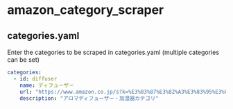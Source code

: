 # amazon_category_scraper

## categories.yaml

Enter the categories to be scraped in categories.yaml (multiple categories can be set)

```categories.yaml
categories:
  - id: diffuser
    name: ディフューザー
    url: "https://www.amazon.co.jp/s?k=%E3%83%87%E3%82%A3%E3%83%95%E3%83%A5%E3%83%BC%E3%82%B6%E3%83%BC&i=kitchen&rh=n%3A3828871%2Cn%3A13945061%2Cn%3A10532072051"
    description: "アロマディフューザー・加湿器カテゴリ"
```
